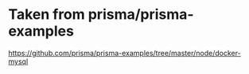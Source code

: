 # Taken from prisma/prisma-examples

https://github.com/prisma/prisma-examples/tree/master/node/docker-mysql
